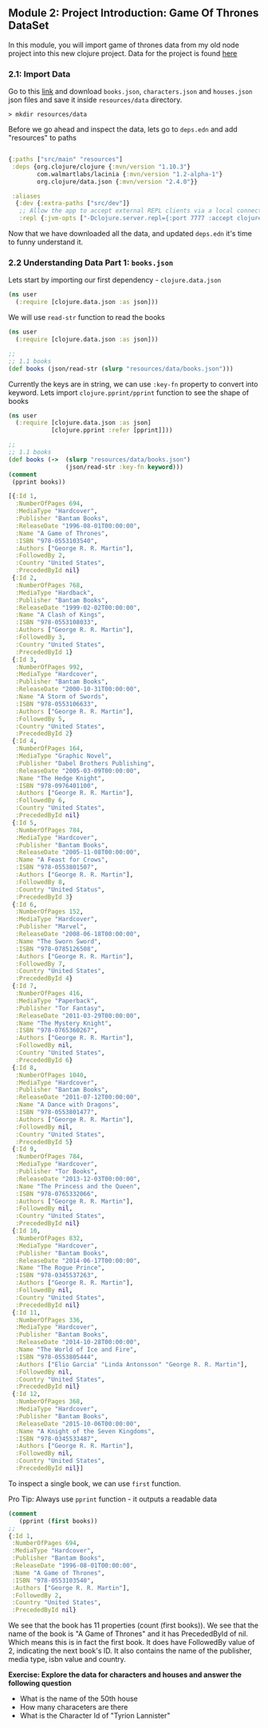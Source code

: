 ## Module 2: Project Introduction: Game Of Thrones DataSet

In this module, you will import game of thrones data from my old node project into this new clojure project. Data for the project is found [here](https://github.com/vishalgautamm/graphQLofFireAndIce/tree/master/src/data)


### 2.1: Import Data

Go to this [link](https://github.com/vishalgautamm/graphQLofFireAndIce/tree/master/src/data) and download `books.json`, `characters.json` and `houses.json` json files and save it inside `resources/data` directory.

```
> mkdir resources/data

```

Before we go ahead and inspect the data, lets go to `deps.edn` and add "resources" to paths


```clj

{:paths ["src/main" "resources"]
 :deps {org.clojure/clojure {:mvn/version "1.10.3"}
        com.walmartlabs/lacinia {:mvn/version "1.2-alpha-1"}
        org.clojure/data.json {:mvn/version "2.4.0"}}

 :aliases
  {:dev {:extra-paths ["src/dev"]}
   ;; Allow the app to accept external REPL clients via a local connection to port 7777.
   :repl {:jvm-opts ["-Dclojure.server.repl={:port 7777 :accept clojure.core.server/repl}"]}}}


```

Now that we have downloaded all the data, and updated `deps.edn` it's time to funny understand it.


### 2.2 Understanding Data Part 1: `books.json`

Lets start by importing our first dependency - `clojure.data.json`

```clj
(ns user
  (:require [clojure.data.json :as json]))
```

We will use `read-str` function to read the books


```clj
(ns user
  (:require [clojure.data.json :as json]))

;;
;; 1.1 books
(def books (json/read-str (slurp "resources/data/books.json")))

```

Currently the keys are in string, we can use `:key-fn` property to convert into keyword. Lets import `clojure.pprint/pprint` function to see the shape of books

```clj
(ns user
  (:require [clojure.data.json :as json]
            [clojure.pprint :refer [pprint]]))

;;
;; 1.1 books
(def books (->  (slurp "resources/data/books.json")
                (json/read-str :key-fn keyword)))
(comment
 (pprint books))

[{:Id 1,
  :NumberOfPages 694,
  :MediaType "Hardcover",
  :Publisher "Bantam Books",
  :ReleaseDate "1996-08-01T00:00:00",
  :Name "A Game of Thrones",
  :ISBN "978-0553103540",
  :Authors ["George R. R. Martin"],
  :FollowedBy 2,
  :Country "United States",
  :PrecededById nil}
 {:Id 2,
  :NumberOfPages 768,
  :MediaType "Hardback",
  :Publisher "Bantam Books",
  :ReleaseDate "1999-02-02T00:00:00",
  :Name "A Clash of Kings",
  :ISBN "978-0553108033",
  :Authors ["George R. R. Martin"],
  :FollowedBy 3,
  :Country "United States",
  :PrecededById 1}
 {:Id 3,
  :NumberOfPages 992,
  :MediaType "Hardcover",
  :Publisher "Bantam Books",
  :ReleaseDate "2000-10-31T00:00:00",
  :Name "A Storm of Swords",
  :ISBN "978-0553106633",
  :Authors ["George R. R. Martin"],
  :FollowedBy 5,
  :Country "United States",
  :PrecededById 2}
 {:Id 4,
  :NumberOfPages 164,
  :MediaType "Graphic Novel",
  :Publisher "Dabel Brothers Publishing",
  :ReleaseDate "2005-03-09T00:00:00",
  :Name "The Hedge Knight",
  :ISBN "978-0976401100",
  :Authors ["George R. R. Martin"],
  :FollowedBy 6,
  :Country "United States",
  :PrecededById nil}
 {:Id 5,
  :NumberOfPages 784,
  :MediaType "Hardcover",
  :Publisher "Bantam Books",
  :ReleaseDate "2005-11-08T00:00:00",
  :Name "A Feast for Crows",
  :ISBN "978-0553801507",
  :Authors ["George R. R. Martin"],
  :FollowedBy 8,
  :Country "United Status",
  :PrecededById 3}
 {:Id 6,
  :NumberOfPages 152,
  :MediaType "Hardcover",
  :Publisher "Marvel",
  :ReleaseDate "2008-06-18T00:00:00",
  :Name "The Sworn Sword",
  :ISBN "978-0785126508",
  :Authors ["George R. R. Martin"],
  :FollowedBy 7,
  :Country "United States",
  :PrecededById 4}
 {:Id 7,
  :NumberOfPages 416,
  :MediaType "Paperback",
  :Publisher "Tor Fantasy",
  :ReleaseDate "2011-03-29T00:00:00",
  :Name "The Mystery Knight",
  :ISBN "978-0765360267",
  :Authors ["George R. R. Martin"],
  :FollowedBy nil,
  :Country "United States",
  :PrecededById 6}
 {:Id 8,
  :NumberOfPages 1040,
  :MediaType "Hardcover",
  :Publisher "Bantam Books",
  :ReleaseDate "2011-07-12T00:00:00",
  :Name "A Dance with Dragons",
  :ISBN "978-0553801477",
  :Authors ["George R. R. Martin"],
  :FollowedBy nil,
  :Country "United States",
  :PrecededById 5}
 {:Id 9,
  :NumberOfPages 784,
  :MediaType "Hardcover",
  :Publisher "Tor Books",
  :ReleaseDate "2013-12-03T00:00:00",
  :Name "The Princess and the Queen",
  :ISBN "978-0765332066",
  :Authors ["George R. R. Martin"],
  :FollowedBy nil,
  :Country "United States",
  :PrecededById nil}
 {:Id 10,
  :NumberOfPages 832,
  :MediaType "Hardcover",
  :Publisher "Bantam Books",
  :ReleaseDate "2014-06-17T00:00:00",
  :Name "The Rogue Prince",
  :ISBN "978-0345537263",
  :Authors ["George R. R. Martin"],
  :FollowedBy nil,
  :Country "United States",
  :PrecededById nil}
 {:Id 11,
  :NumberOfPages 336,
  :MediaType "Hardcover",
  :Publisher "Bantam Books",
  :ReleaseDate "2014-10-28T00:00:00",
  :Name "The World of Ice and Fire",
  :ISBN "978-0553805444",
  :Authors ["Elio Garcia" "Linda Antonsson" "George R. R. Martin"],
  :FollowedBy nil,
  :Country "United States",
  :PrecededById nil}
 {:Id 12,
  :NumberOfPages 368,
  :MediaType "Hardcover",
  :Publisher "Bantam Books",
  :ReleaseDate "2015-10-06T00:00:00",
  :Name "A Knight of the Seven Kingdoms",
  :ISBN "978-0345533487",
  :Authors ["George R. R. Martin"],
  :FollowedBy nil,
  :Country "United States",
  :PrecededById nil}]

```

To inspect a single book, we can use `first` function.

Pro Tip: Always use `pprint` function - it outputs a readable data

```clj
(comment
   (pprint (first books))
;;
{:Id 1,
 :NumberOfPages 694,
 :MediaType "Hardcover",
 :Publisher "Bantam Books",
 :ReleaseDate "1996-08-01T00:00:00",
 :Name "A Game of Thrones",
 :ISBN "978-0553103540",
 :Authors ["George R. R. Martin"],
 :FollowedBy 2,
 :Country "United States",
 :PrecededById nil}

```
We see that the book has 11 properties (count (first books)). We see that the name of the book
is "A Game of Thrones" and it has PrecededById of nil. Which means this is in fact the first book.
It does have FollowedBy value of 2, indicating the next book's ID. It also contains the name of the publisher, media type, isbn value and country.

**Exercise: Explore the data for characters and houses and answer the following question**
- What is the name of the 50th house
- How many characeters are there
- What is the Character Id of "Tyrion Lannister"

